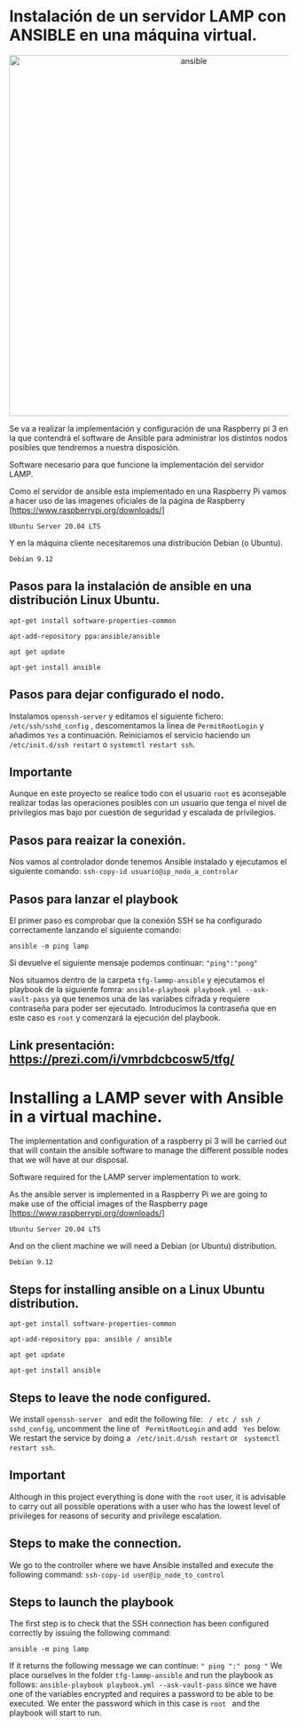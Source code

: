 # Instalación de un servidor LAMP con ANSIBLE en una máquina virtual.

<p align="center">
  <img src="https://prezigram-assets.prezi.com/25f8f05f9bc162b1314d168cc6ba516c88b5b96b775380369cd7f61a70dbc55a122936abe711b0d796ba1b7c672ebc50e8faafe8fa44b90014f2829ed5d9886f" alt="ansible" width="650"/>
</p>

Se va a realizar la implementación y configuración de una Raspberry pi 3 en la que contendrá el software de Ansible para administrar los distintos nodos posibles que tendremos a nuestra disposición.


Software necesario para que funcione la implementación del servidor LAMP.

Como el servidor de ansible esta implementado en una Raspberry Pi vamos a hacer uso de las imagenes oficiales de la página de Raspberry [https://www.raspberrypi.org/downloads/]

```
Ubuntu Server 20.04 LTS 
```
Y en la máquina cliente necesitaremos una distribución Debian (o Ubuntu).

```
Debian 9.12
```
## Pasos para la instalación de ansible en una distribución Linux Ubuntu.

```
apt-get install software-properties-common
```
```
apt-add-repository ppa:ansible/ansible
```
```
apt get update
```
```
apt-get install ansible
```
## Pasos para dejar configurado el nodo.
Instalamos ```openssh-server``` y editamos el siguiente fichero: ```/etc/ssh/sshd_config``` , descomentamos la línea 
de ```PermitRootLogin``` y añadimos ```Yes``` a continuación.
Reiniciamos el servicio haciendo un ```/etc/init.d/ssh restart``` o ```systemctl restart ssh```.

## Importante 
Aunque en este proyecto se realice todo con el usuario ```root``` es aconsejable realizar todas las operaciones posibles con un usuario que tenga el nivel de privilegios mas bajo por cuestión de seguridad y escalada de privilegios.


## Pasos para reaizar la conexión.
Nos vamos al controlador donde tenemos Ansible instalado y ejecutamos el siguiente comando:
```ssh-copy-id usuario@ip_nodo_a_controlar```

## Pasos para lanzar el playbook
El primer paso es comprobar que la conexión SSH se ha configurado correctamente lanzando el siguiente comando:

```ansible -m ping lamp```

Si devuelve el siguiente mensaje podemos continuar: ```"ping":"pong"```

Nos situamos dentro de la carpeta ```tfg-lammp-ansible```  y ejecutamos el playbook de la siguiente fomra:
```ansible-playbook playbook.yml --ask-vault-pass``` ya que tenemos una de las variabes cifrada y requiere contraseña para poder ser ejecutado.
Introducimos la contraseña que en este caso es ```root``` y comenzará la ejecución del playbook.

Link presentación: https://prezi.com/i/vmrbdcbcosw5/tfg/
-------------------------------------------------------------------------------------------------------------------------
# Installing a LAMP sever with Ansible in a virtual machine.

The implementation and configuration of a raspberry pi 3 will be carried out that will contain the ansible software to manage the different possible nodes that we will have at our disposal.

Software required for the LAMP server implementation to work.

As the ansible server is implemented in a Raspberry Pi we are going to make use of the official images of the Raspberry page [https://www.raspberrypi.org/downloads/]

```
Ubuntu Server 20.04 LTS
```
And on the client machine we will need a Debian (or Ubuntu) distribution.

```
Debian 9.12
```
## Steps for installing ansible on a Linux Ubuntu distribution.

```
apt-get install software-properties-common
```
```
apt-add-repository ppa: ansible / ansible
```
```
apt get update
```
```
apt-get install ansible
```
## Steps to leave the node configured.
We install ```openssh-server ``` and edit the following file: ``` / etc / ssh / sshd_config```, uncomment the line
of ``` PermitRootLogin``` and add ``` Yes``` below.
We restart the service by doing a ``` /etc/init.d/ssh restart``` or ``` systemctl restart ssh```.

## Important 
Although in this project everything is done with the ```root``` user, it is advisable to carry out all possible operations with a user who has the lowest level of privileges for reasons of security and privilege escalation.

## Steps to make the connection.
We go to the controller where we have Ansible installed and execute the following command:
```ssh-copy-id user@ip_node_to_control```

## Steps to launch the playbook
The first step is to check that the SSH connection has been configured correctly by issuing the following command:

```ansible -m ping lamp```

If it returns the following message we can continue: ```" ping ":" pong "```
We place ourselves in the folder ```tfg-lammp-ansible``` and run the playbook as follows:
```ansible-playbook playbook.yml --ask-vault-pass``` since we have one of the variables encrypted and requires a password to be able to be executed.
We enter the password which in this case is ```root ``` and the playbook will start to run.

  
